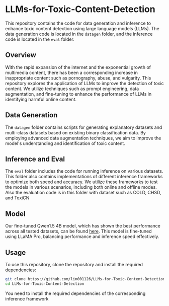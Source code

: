 # LLMs-for-Toxic-Content-Detection

This repository contains the code for data generation and inference to enhance toxic content detection using large language models (LLMs). The data generation code is located in the `datagen` folder, and the inference code is located in the `eval` folder.

## Overview

With the rapid expansion of the internet and the exponential growth of multimedia content, there has been a corresponding increase in inappropriate content such as pornography, abuse, and vulgarity. This repository explores the application of LLMs to improve the detection of toxic content. We utilize techniques such as prompt engineering, data augmentation, and fine-tuning to enhance the performance of LLMs in identifying harmful online content.

## Data Generation

The `datagen` folder contains scripts for generating explanatory datasets and multi-class datasets based on existing binary classification data. By employing advanced data augmentation techniques, we aim to improve the model's understanding and identification of toxic content.

## Inference and Eval

The `eval` folder includes the code for running inference on various datasets. This folder also contains implementations of different inference frameworks to optimize both speed and accuracy. We utilize these frameworks to test the models in various scenarios, including both online and offline modes. Also the evaluation code is in this folder with dataset such as COLD, CHSD, and ToxiCN


## Model

Our fine-tuned Qwen1.5 4B model, which has shown the best performance across all tested datasets, can be found [here](https://huggingface.co/zjj815/Qwen1.5-4B-Chinese-toxic-content-detection). This model is fine-tuned using LLaMA Pro, balancing performance and inference speed effectively.


## Usage

To use this repository, clone the repository and install the required dependencies:

```bash
git clone https://github.com/lin001126/LLMs-for-Toxic-Content-Detection.git
cd LLMs-for-Toxic-Content-Detection
```
You need to install the required dependencies of the corresponding inference framework




